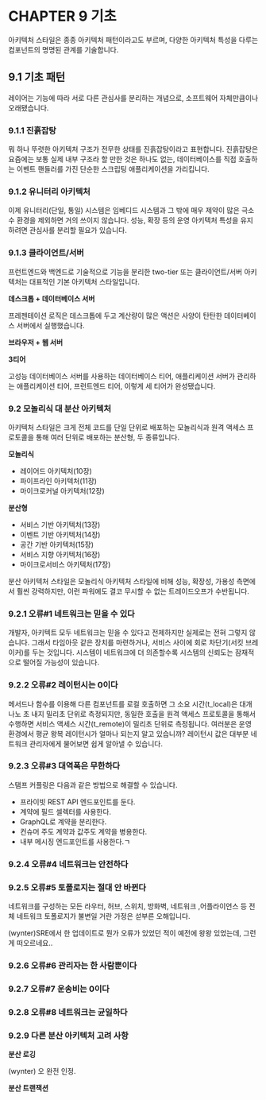 # CHAPTER 9 기초

아키텍처 스타일은 종종 아키텍처 패턴이라고도 부르며, 다양한 아키텍처 특성을 다루는 컴포넌트의 명명된 관계를 기술합니다.

## 9.1 기초 패턴

레이어는 기능에 따라 서로 다른 관심사를 분리하는 개념으로, 소프트웨어 자체만큼이나 오래됐습니다.

### 9.1.1 진흙잡탕

뭐 하나 뚜렷한 아키텍처 구조가 전무한 상태를 진흙잡탕이라고 표현합니다.
진흙잡탕은 요즘에는 보통 실제 내부 구조라 할 만한 것은 하나도 없는, 데이터베이스를 직접 호출하는 이벤트 핸들러를 가진 단순한 스크립팅 애플리케이션을 가리킵니다.

### 9.1.2 유니터리 아키텍처

이제 유니터리(단일, 통일) 시스템은 임베디드 시스템과 그 밖에 매우 제약이 많은 극소수 환경을 제외하면 거의 쓰이지 않습니다. 성능, 확장 등의 운영 아키텍처 특성을 유지하려면 관심사를 분리할 필요가 있습니다.

### 9.1.3 클라이언트/서버

프런트엔드와 백엔드로 기술적으로 기능을 분리한 two-tier 또는 클라이언트/서버 아키텍처는 대표적인 기본 아키텍처 스타일입니다.

**데스크톱 + 데이터베이스 서버**

프레젠테이션 로직은 데스크톱에 두고 계산량이 많은 액션은 사양이 탄탄한 데이터베이스 서버에서 실행했습니다.

**브라우저 + 웹 서버**

**3티어**

고성능 데이터베이스 서버를 사용하는 데이터베이스 티어, 애플리케이션 서버가 관리하는 애플리케이션 티어, 프런트엔드 티어, 이렇게 세 티어가 완성됐습니다.

### 9.2 모놀리식 대 분산 아키텍처

아키텍처 스타일은 크게 전체 코드를 단일 단위로 배포하는 모놀리식과 원격 액세스 프로토콜을 통해 여러 단위로 배포하는 분산형, 두 종류입니다.

**모놀리식**
* 레이어드 아키텍처(10장)
* 파이프라인 아키텍처(11장)
* 마이크로커널 아키텍처(12장)

**분산형**
* 서비스 기반 아키텍처(13장)
* 이벤트 기반 아키텍처(14장)
* 공간 기반 아키텍처(15장)
* 서비스 지향 아키텍처(16장)
* 마이크로서비스 아키텍처(17장)

분산 아키텍처 스타일은 모놀리식 아키텍처 스타일에 비해 성능, 확장성, 가용성 측면에서 훨씬 강력하지만, 이런 파워에도 결코 무시할 수 없는 트레이드오프가 수반됩니다.

### 9.2.1 오류#1 네트워크는 믿을 수 있다

개발자, 아키텍트 모두 네트워크는 믿을 수 있다고 전제하지만 실제로는 전혀 그렇지 않습니다. 그래서 타임아웃 같은 장치를 마련하거나, 서비스 사이에 회로 차단기(서킷 브레이커)를 두는 것입니다. 시스템이 네트워크에 더 의존할수록 시스템의 신뢰도는 잠재적으로 떨어질 가능성이 있습니다.

### 9.2.2 오류#2 레이턴시는 0이다

메서드나 함수를 이용해 다른 컴포넌트를 로컬 호출하면 그 소요 시간(t_local)은 대개 나노 초 내지 밀리초 단위로 측정되지만, 동일한 호출을 원격 액세스 프로토콜을 통해서 수행하면 서비스 액세스 시간(t_remote)이 밀리초 단위로 측정됩니다. 여러분은 운영 환경에서 평균 왕복 레이턴시가 얼마나 되는지 알고 있습니까? 레이턴시 값은 대부분 네트워크 관리자에게 물어보면 쉽게 알아낼 수 있습니다.

### 9.2.3 오류#3 대역폭은 무한하다

스탬프 커플링은 다음과 같은 방법으로 해결할 수 있습니다.

* 프라이빗 REST API 엔드포인트를 둔다.
* 계약에 필드 셀렉터를 사용한다.
* GraphQL로 계약을 분리한다.
* 컨슈머 주도 계약과 값주도 계약을 병용한다.
* 내부 메시징 엔드포인트를 사용한다.ㄱ

### 9.2.4 오류#4 네트워크는 안전하다

### 9.2.5 오류#5 토폴로지는 절대 안 바뀐다

네트워크를 구성하는 모든 라우터, 허브, 스위치, 방화벽, 네트워크 ,어플라이언스 등 전체 네트워크 토폴로지가 불변일 거란 가정은 섣부른 오해입니다.

(wynter)SRE에서 한 업데이트로 뭔가 오류가 있었던 적이 예전에 왕왕 있었는데, 그런게 떠오르네요..

### 9.2.6 오류#6 관리자는 한 사람뿐이다

### 9.2.7 오류#7 운송비는 0이다

### 9.2.8 오류#8 네트워크는 균일하다

### 9.2.9 다른 분산 아키텍처 고려 사항

**분산 로깅** 

(wynter) 오 완전 인정.

**분산 트랜잭션**


